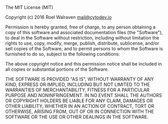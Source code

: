 The MIT License (MIT)

Copyright (c) 2016 Roel Walraven <mail@cytodev.io>

Permission is hereby granted, free of charge, to  any person obtaining a copy of
this software  and associated documentation files (the "Software"),  to deal  in
the  Software  without  restriction,  including without limitation the rights to
use, copy, modify, merge, publish, distribute, sublicense, and/or sell copies of
the Software, and to permit persons to whom  the Software is furnished to do so,
subject to the following conditions:

The above copyright  notice and  this permission notice shall be included in all
copies or substantial portions of the Software.

THE  SOFTWARE  IS PROVIDED "AS  IS", WITHOUT  WARRANTY OF ANY KIND,  EXPRESS  OR
IMPLIED, INCLUDING BUT NOT LIMITED TO THE WARRANTIES OF MERCHANTABILITY, FITNESS
FOR A PARTICULAR PURPOSE AND NONINFRINGEMENT. IN NO  EVENT SHALL THE  AUTHORS OR
COPYRIGHT HOLDERS BE LIABLE FOR ANY CLAIM, DAMAGES  OR OTHER LIABILITY,  WHETHER
IN  AN  ACTION OF CONTRACT,  TORT OR OTHERWISE,  ARISING  FROM,  OUT  OF  OR  IN
CONNECTION WITH THE SOFTWARE OR THE USE OR OTHER DEALINGS IN THE SOFTWARE.

